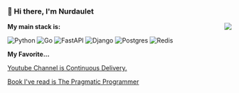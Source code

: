 ### 👋 Hi there, I'm Nurdaulet

<img align=right src="https://github-readme-stats.vercel.app/api/top-langs/?username=DiceNameIsMy&layout=compact&theme=dark"/>

**My main stack is:**

![Python](https://img.shields.io/badge/python-3670A0?style=for-the-badge&logo=python&logoColor=ffdd54)
![Go](https://img.shields.io/badge/go-%2300ADD8.svg?style=for-the-badge&logo=go&logoColor=white)
![FastAPI](https://img.shields.io/badge/FastAPI-005571?style=for-the-badge&logo=fastapi)
![Django](https://img.shields.io/badge/django-%23092E20.svg?style=for-the-badge&logo=django&logoColor=white)
![Postgres](https://img.shields.io/badge/postgres-%23316192.svg?style=for-the-badge&logo=postgresql&logoColor=white)
![Redis](https://img.shields.io/badge/redis-%23DD0031.svg?style=for-the-badge&logo=redis&logoColor=white)

**My Favorite...** 

[Youtube Channel is Continuous Delivery.](https://www.youtube.com/c/ContinuousDelivery/)

[Book I've read is The Pragmatic Programmer](https://www.amazon.com/Pragmatic-Programmer-journey-mastery-Anniversary/dp/0135957052)
